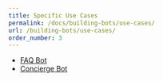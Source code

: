 ```yaml
---
title: Specific Use Cases
permalink: /docs/building-bots/use-cases/
url: /building-bots/use-cases/
order_number: 3
---
```

* [FAQ Bot](/docs/building-bots/use-cases/#faq)
* [Concierge Bot](/docs/building-bots/use-cases/#concierge)
